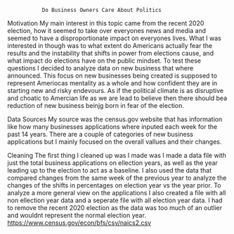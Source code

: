                Do Business Owners Care About Politics
 
 Motivation
  My main interest in this topic came from the recent 2020 election, how it seemed to take over everyones news and media and seemed to have a disproportionate impact on everyones lives. What I was interested in though was to what extent do Americans actually fear the results and the instability that shifts in power from elections cause, and what impact do elections have on the public mindset. To test these questions I decided to analyze data on new business that where announced. This focus on new businesses being created is supposed to represent Ameriocas mentality as a whole and how confident they are in starting new and risky endevours. As if the political climate is as disruptive and choatic to Amercian life as we are lead to believe then there should bea  reduction of new business beinjg born in fear of the election.
 
 Data Sources
  My source was the census.gov website that has information like how many businesses applications where inputed each week for the past 14 years. There are a couple of categories of new business applications but I mainly focused on the overall vallues and their changes. 
 
 Cleaning
  The first thing I cleaned up was I made was I made a data file with just the total business applications on ellection years, as well as the year leading up to the election to act as a baseline. I also used the data that compared changes from the same week of the previous year to analyze the changes of the shifts in percentages on election year vs the year prior. To analyze a more general view on the applications I also created a file with all non ellection year data and a seperate file with all election year data. I had to remove the recent 2020 election as the data was too much of an outlier and wouldnt represent the normal election year.
https://www.census.gov/econ/bfs/csv/naics2.csv
